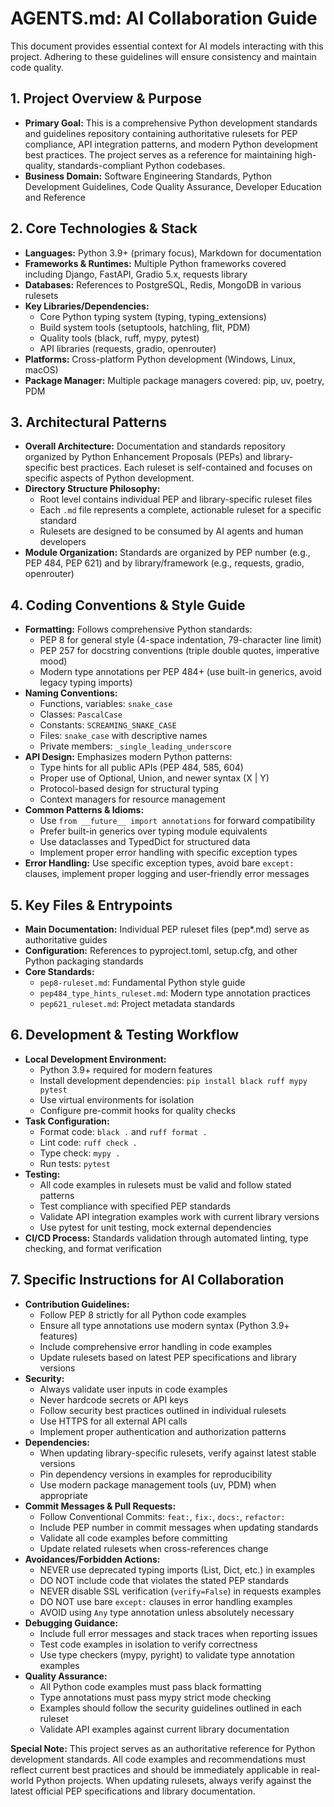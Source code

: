 # AGENTS.md: AI Collaboration Guide

This document provides essential context for AI models interacting with this project. Adhering to these guidelines will ensure consistency and maintain code quality.

## 1. Project Overview & Purpose
*   **Primary Goal:** This is a comprehensive Python development standards and guidelines repository containing authoritative rulesets for PEP compliance, API integration patterns, and modern Python development best practices. The project serves as a reference for maintaining high-quality, standards-compliant Python codebases.
*   **Business Domain:** Software Engineering Standards, Python Development Guidelines, Code Quality Assurance, Developer Education and Reference

## 2. Core Technologies & Stack
*   **Languages:** Python 3.9+ (primary focus), Markdown for documentation
*   **Frameworks & Runtimes:** Multiple Python frameworks covered including Django, FastAPI, Gradio 5.x, requests library
*   **Databases:** References to PostgreSQL, Redis, MongoDB in various rulesets
*   **Key Libraries/Dependencies:** 
    - Core Python typing system (typing, typing_extensions)
    - Build system tools (setuptools, hatchling, flit, PDM)
    - Quality tools (black, ruff, mypy, pytest)
    - API libraries (requests, gradio, openrouter)
*   **Platforms:** Cross-platform Python development (Windows, Linux, macOS)
*   **Package Manager:** Multiple package managers covered: pip, uv, poetry, PDM

## 3. Architectural Patterns
*   **Overall Architecture:** Documentation and standards repository organized by Python Enhancement Proposals (PEPs) and library-specific best practices. Each ruleset is self-contained and focuses on specific aspects of Python development.
*   **Directory Structure Philosophy:** 
    - Root level contains individual PEP and library-specific ruleset files
    - Each `.md` file represents a complete, actionable ruleset for a specific standard
    - Rulesets are designed to be consumed by AI agents and human developers
*   **Module Organization:** Standards are organized by PEP number (e.g., PEP 484, PEP 621) and by library/framework (e.g., requests, gradio, openrouter)

## 4. Coding Conventions & Style Guide
*   **Formatting:** Follows comprehensive Python standards:
    - PEP 8 for general style (4-space indentation, 79-character line limit)
    - PEP 257 for docstring conventions (triple double quotes, imperative mood)
    - Modern type annotations per PEP 484+ (use built-in generics, avoid legacy typing imports)
*   **Naming Conventions:** 
    - Functions, variables: `snake_case`
    - Classes: `PascalCase`
    - Constants: `SCREAMING_SNAKE_CASE`
    - Files: `snake_case` with descriptive names
    - Private members: `_single_leading_underscore`
*   **API Design:** Emphasizes modern Python patterns:
    - Type hints for all public APIs (PEP 484, 585, 604)
    - Proper use of Optional, Union, and newer syntax (X | Y)
    - Protocol-based design for structural typing
    - Context managers for resource management
*   **Common Patterns & Idioms:**
    - Use `from __future__ import annotations` for forward compatibility
    - Prefer built-in generics over typing module equivalents
    - Use dataclasses and TypedDict for structured data
    - Implement proper error handling with specific exception types
*   **Error Handling:** Use specific exception types, avoid bare `except:` clauses, implement proper logging and user-friendly error messages

## 5. Key Files & Entrypoints
*   **Main Documentation:** Individual PEP ruleset files (pep*.md) serve as authoritative guides
*   **Configuration:** References to pyproject.toml, setup.cfg, and other Python packaging standards
*   **Core Standards:** 
    - `pep8-ruleset.md`: Fundamental Python style guide
    - `pep484_type_hints_ruleset.md`: Modern type annotation practices
    - `pep621_ruleset.md`: Project metadata standards

## 6. Development & Testing Workflow
*   **Local Development Environment:** 
    - Python 3.9+ required for modern features
    - Install development dependencies: `pip install black ruff mypy pytest`
    - Use virtual environments for isolation
    - Configure pre-commit hooks for quality checks
*   **Task Configuration:** 
    - Format code: `black .` and `ruff format .`
    - Lint code: `ruff check .`
    - Type check: `mypy .`
    - Run tests: `pytest`
*   **Testing:** 
    - All code examples in rulesets must be valid and follow stated patterns
    - Test compliance with specified PEP standards
    - Validate API integration examples work with current library versions
    - Use pytest for unit testing, mock external dependencies
*   **CI/CD Process:** Standards validation through automated linting, type checking, and format verification

## 7. Specific Instructions for AI Collaboration
*   **Contribution Guidelines:** 
    - Follow PEP 8 strictly for all Python code examples
    - Ensure all type annotations use modern syntax (Python 3.9+ features)
    - Include comprehensive error handling in code examples
    - Update rulesets based on latest PEP specifications and library versions
*   **Security:** 
    - Always validate user inputs in code examples
    - Never hardcode secrets or API keys
    - Follow security best practices outlined in individual rulesets
    - Use HTTPS for all external API calls
    - Implement proper authentication and authorization patterns
*   **Dependencies:** 
    - When updating library-specific rulesets, verify against latest stable versions
    - Pin dependency versions in examples for reproducibility
    - Use modern package management tools (uv, PDM) when appropriate
*   **Commit Messages & Pull Requests:** 
    - Follow Conventional Commits: `feat:`, `fix:`, `docs:`, `refactor:`
    - Include PEP number in commit messages when updating standards
    - Validate all code examples before committing
    - Update related rulesets when cross-references change
*   **Avoidances/Forbidden Actions:** 
    - NEVER use deprecated typing imports (List, Dict, etc.) in examples
    - DO NOT include code that violates the stated PEP standards
    - NEVER disable SSL verification (`verify=False`) in requests examples
    - DO NOT use bare `except:` clauses in error handling examples
    - AVOID using `Any` type annotation unless absolutely necessary
*   **Debugging Guidance:** 
    - Include full error messages and stack traces when reporting issues
    - Test code examples in isolation to verify correctness
    - Use type checkers (mypy, pyright) to validate type annotation examples
*   **Quality Assurance:** 
    - All Python code examples must pass black formatting
    - Type annotations must pass mypy strict mode checking
    - Examples should follow the security guidelines outlined in each ruleset
    - Validate API examples against current library documentation

**Special Note:** This project serves as an authoritative reference for Python development standards. All code examples and recommendations must reflect current best practices and should be immediately applicable in real-world Python projects. When updating rulesets, always verify against the latest official PEP specifications and library documentation.

